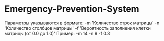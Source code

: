 # Emergency-Prevention-System
Параметры указываются в формате: -m 'Количество строк матрицы' -n 'Количество столбцов матрицы' -f 'Вероятность заполнения клетки матрицы (от 0.0 до 1.0)'
Пример: -m 14 -n 9 -f 0.3
